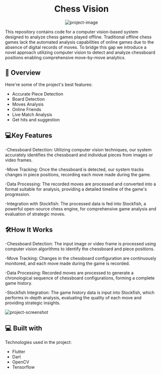 <h1 align="center" id="title">Chess Vision</h1>

<p align="center"><img src="https://i.ibb.co/xgxQNw2/icons8-chess-32.png" alt="project-image"></p>

<p id="description">This repository contains code for a computer vision-based system designed to analyze chess games played offline. Traditional offline chess games lack the automated analysis capabilities of online games due to the absence of digital records of moves. To bridge this gap we introduce a novel approach utilizing computer vision to detect and analyze chessboard positions enabling comprehensive move-by-move analytics.</p>
  
  
<h2>🧐 Overview</h2>

Here're some of the project's best features:

*   Accurate Piece Detection
*   Board Detection
*   Moves Analysis
*   Online Friends
*   Live Match Analysis
*   Get hits and suggestion

## 💻Key Features
-Chessboard Detection: Utilizing computer vision techniques, our system accurately identifies the chessboard and individual pieces from images or video frames.

-Move Tracking: Once the chessboard is detected, our system tracks changes in piece positions, recording each move made during the game.

-Data Processing: The recorded moves are processed and converted into a format suitable for analysis, providing a detailed timeline of the game's progression.

-Integration with Stockfish: The processed data is fed into Stockfish, a powerful open-source chess engine, for comprehensive game analysis and evaluation of strategic moves.
  
  ## 🛠️How It Works

-Chessboard Detection: The input image or video frame is processed using computer vision algorithms to identify the chessboard and piece positions.

-Move Tracking: Changes in the chessboard configuration are continuously monitored, and each move made during the game is recorded.

-Data Processing: Recorded moves are processed to generate a chronological sequence of chessboard configurations, forming a complete game history.

-Stockfish Integration: The game history data is input into Stockfish, which performs in-depth analysis, evaluating the quality of each move and providing strategic insights.

<img src="https://miro.medium.com/v2/resize:fit:1400/1*wKITWi9maBvBSpouXAJwFQ.png" alt="project-screenshot">

<h2>💻 Built with</h2>

Technologies used in the project:

*   Flutter
*   Dart
*   OpenCV
*   Tensorflow

